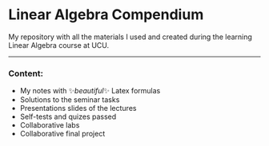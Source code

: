 # Linear Algebra Compendium
My repository with all the materials I used and created during the learning Linear Algebra course at UCU.

***

### Content:
* My notes with ✨*beautiful*✨ Latex formulas
* Solutions to the seminar tasks
* Presentations slides of the lectures
* Self-tests and quizes passed
* Collaborative labs
* Collaborative final project
